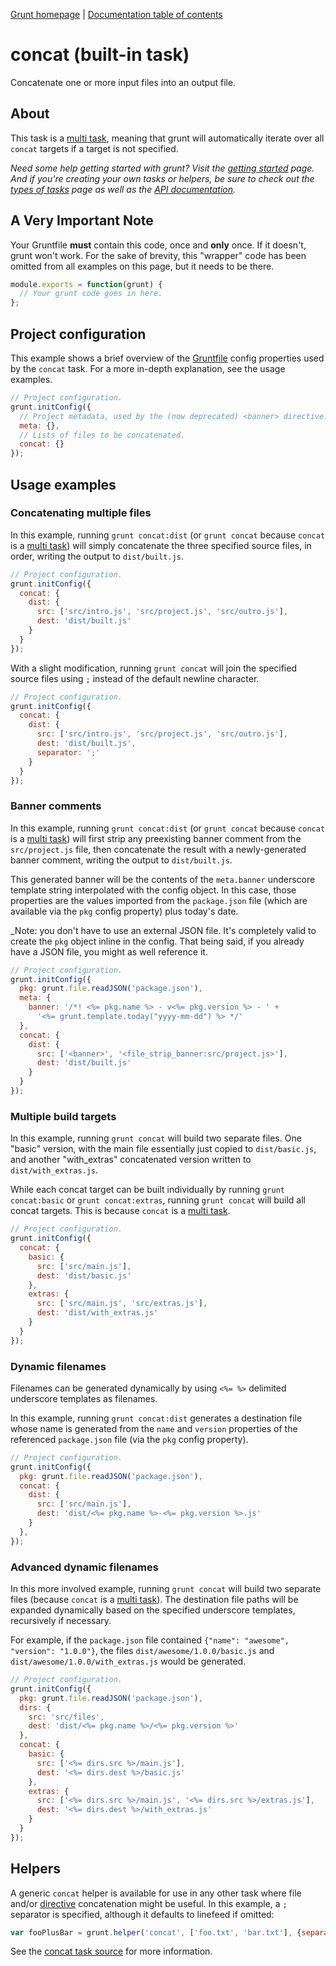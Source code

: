 [Grunt homepage](http://gruntjs.com/) | [Documentation table of contents](toc.md)

# concat (built-in task)
Concatenate one or more input files into an output file.

## About

This task is a [multi task](types_of_tasks.md), meaning that grunt will automatically iterate over all `concat` targets if a target is not specified.

_Need some help getting started with grunt? Visit the [getting started](getting_started.md) page. And if you're creating your own tasks or helpers, be sure to check out the [types of tasks](types_of_tasks.md) page as well as the [API documentation](api.md)._

## A Very Important Note
Your Gruntfile **must** contain this code, once and **only** once. If it doesn't, grunt won't work. For the sake of brevity, this "wrapper" code has been omitted from all examples on this page, but it needs to be there.

```javascript
module.exports = function(grunt) {
  // Your grunt code goes in here.
};
```

## Project configuration

This example shows a brief overview of the [Gruntfile](getting_started.md) config properties used by the `concat` task. For a more in-depth explanation, see the usage examples.

```javascript
// Project configuration.
grunt.initConfig({
  // Project metadata, used by the (now deprecated) <banner> directive.
  meta: {},
  // Lists of files to be concatenated.
  concat: {}
});
```

## Usage examples

### Concatenating multiple files

In this example, running `grunt concat:dist` (or `grunt concat` because `concat` is a [multi task](types_of_tasks.md)) will simply concatenate the three specified source files, in order, writing the output to `dist/built.js`.

```javascript
// Project configuration.
grunt.initConfig({
  concat: {
    dist: {
      src: ['src/intro.js', 'src/project.js', 'src/outro.js'],
      dest: 'dist/built.js'
    }
  }
});
```

With a slight modification, running `grunt concat` will join the specified source files using `;` instead of the default newline character.

```javascript
// Project configuration.
grunt.initConfig({
  concat: {
    dist: {
      src: ['src/intro.js', 'src/project.js', 'src/outro.js'],
      dest: 'dist/built.js',
      separator: ';'
    }
  }
});
```

### Banner comments

In this example, running `grunt concat:dist` (or `grunt concat` because `concat` is a [multi task](types_of_tasks.md)) will first strip any preexisting banner comment from the `src/project.js` file, then concatenate the result with a newly-generated banner comment, writing the output to `dist/built.js`.

This generated banner will be the contents of the `meta.banner` underscore template string interpolated with the config object. In this case, those properties are the values imported from the `package.json` file (which are available via the `pkg` config property) plus today's date.

_Note: you don't have to use an external JSON file. It's completely valid to create the `pkg` object inline in the config. That being said, if you already have a JSON file, you might as well reference it.

```javascript
// Project configuration.
grunt.initConfig({
  pkg: grunt.file.readJSON('package.json'),
  meta: {
    banner: '/*! <%= pkg.name %> - v<%= pkg.version %> - ' +
      '<%= grunt.template.today("yyyy-mm-dd") %> */'
  },
  concat: {
    dist: {
      src: ['<banner>', '<file_strip_banner:src/project.js>'],
      dest: 'dist/built.js'
    }
  }
});
```

### Multiple build targets

In this example, running `grunt concat` will build two separate files. One "basic" version, with the main file essentially just copied to `dist/basic.js`, and another "with_extras" concatenated version written to `dist/with_extras.js`.

While each concat target can be built individually by running `grunt concat:basic` or `grunt concat:extras`, running `grunt concat` will build all concat targets. This is because `concat` is a [multi task](types_of_tasks.md).

```javascript
// Project configuration.
grunt.initConfig({
  concat: {
    basic: {
      src: ['src/main.js'],
      dest: 'dist/basic.js'
    },
    extras: {
      src: ['src/main.js', 'src/extras.js'],
      dest: 'dist/with_extras.js'
    }
  }
});
```

### Dynamic filenames

Filenames can be generated dynamically by using `<%= %>` delimited underscore templates as filenames.

In this example, running `grunt concat:dist` generates a destination file whose name is generated from the `name` and `version` properties of the referenced `package.json` file (via the `pkg` config property).

```javascript
// Project configuration.
grunt.initConfig({
  pkg: grunt.file.readJSON('package.json'),
  concat: {
    dist: {
      src: ['src/main.js'],
      dest: 'dist/<%= pkg.name %>-<%= pkg.version %>.js'
    }
  },
});
```

### Advanced dynamic filenames

In this more involved example, running `grunt concat` will build two separate files (because `concat` is a [multi task](types_of_tasks.md)). The destination file paths will be expanded dynamically based on the specified underscore templates, recursively if necessary.

For example, if the `package.json` file contained `{"name": "awesome", "version": "1.0.0"}`, the files `dist/awesome/1.0.0/basic.js` and `dist/awesome/1.0.0/with_extras.js` would be generated.

```javascript
// Project configuration.
grunt.initConfig({
  pkg: grunt.file.readJSON('package.json'),
  dirs: {
    src: 'src/files',
    dest: 'dist/<%= pkg.name %>/<%= pkg.version %>'
  },
  concat: {
    basic: {
      src: ['<%= dirs.src %>/main.js'],
      dest: '<%= dirs.dest %>/basic.js'
    },
    extras: {
      src: ['<%= dirs.src %>/main.js', '<%= dirs.src %>/extras.js'],
      dest: '<%= dirs.dest %>/with_extras.js'
    }
  }
});
```

## Helpers

A generic `concat` helper is available for use in any other task where file and/or [directive](helpers_directives.md) concatenation might be useful. In this example, a `;` separator is specified, although it defaults to linefeed if omitted:

```javascript
var fooPlusBar = grunt.helper('concat', ['foo.txt', 'bar.txt'], {separator: ';'});
```

See the [concat task source](../tasks/concat.js) for more information.
